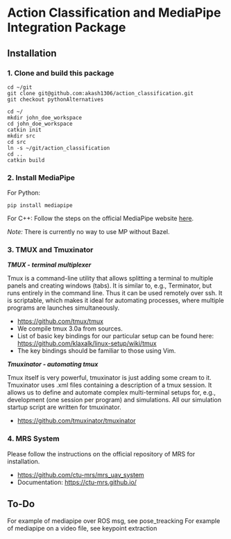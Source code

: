 # Action Classification and MediaPipe Integration Package

## Installation

### 1. Clone and build this package
```
cd ~/git
git clone git@github.com:akash1306/action_classification.git
git checkout pythonAlternatives
```
```
cd ~/
mkdir john_doe_workspace
cd john_doe_workspace
catkin init
mkdir src
cd src
ln -s ~/git/action_classification
cd ..
catkin build
```

### 2. Install MediaPipe
For Python: 

```
pip install mediapipe
```
For C++: 
Follow the steps on the official MediaPipe website [here](https://google.github.io/mediapipe/getting_started/install.html). 

*Note:*  There is currently no way to use MP without Bazel. 

### 3. TMUX and Tmuxinator
***TMUX - terminal multiplexer***

Tmux is a command-line utility that allows splitting a terminal to multiple panels and creating windows (tabs). It is similar to, e.g., Terminator, but runs entirely in the command line. Thus it can be used remotely over ssh. It is scriptable, which makes it ideal for automating processes, where multiple programs are launches simultaneously.

* https://github.com/tmux/tmux
* We compile tmux 3.0a from sources.
* List of basic key bindings for our particular setup can be found here: https://github.com/klaxalk/linux-setup/wiki/tmux
* The key bindings should be familiar to those using Vim.


***Tmuxinator - automating tmux***

Tmux itself is very powerful, tmuxinator is just adding some cream to it. Tmuxinator uses .xml files containing a description of a tmux session. It allows us to define and automate complex multi-terminal setups for, e.g., development (one session per program) and simulations. All our simulation startup script are written for tmuxinator.

* https://github.com/tmuxinator/tmuxinator

### 4. MRS System 
Please follow the instructions on the official repository of MRS for installation. 
* https://github.com/ctu-mrs/mrs_uav_system
* Documentation: https://ctu-mrs.github.io/

## To-Do

For example of mediapipe over ROS msg, see pose_treacking
For example of mediapipe on a video file, see keypoint extraction